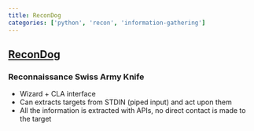```yaml
---
title: ReconDog
categories: ['python', 'recon', 'information-gathering']
---
```

## [ReconDog](https://github.com/s0md3v/ReconDog)

### Reconnaissance Swiss Army Knife

- Wizard + CLA interface
- Can extracts targets from STDIN (piped input) and act upon them
- All the information is extracted with APIs, no direct contact is made to the target

